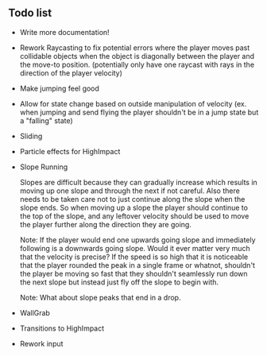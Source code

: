 ## Todo list

* Write more documentation!

* Rework Raycasting to fix potential errors where the player moves past collidable objects when the object is diagonally between the player and the move-to position. (potentially only have one raycast with rays in the direction of the player velocity)

* Make jumping feel good

* Allow for state change based on outside manipulation of velocity (ex. when jumping and send flying the player shouldn't be in a jump state but a "falling" state)

* Sliding

* Particle effects for HighImpact

* Slope Running

  Slopes are difficult because they can gradually increase which results in moving up one slope and through the next if not careful. Also there needs to be taken care not to just continue along the slope when the slope ends. So when moving up a slope the player should continue to the top of the slope, and any leftover velocity should be used to move the player further along the direction they are going.

  Note: If the player would end one upwards going slope and immediately following is a downwards going slope. Would it ever matter very much that the velocity is precise? If the speed is so high that it is noticeable that the player rounded the peak in a single frame or whatnot, shouldn't the player be moving so fast that they shouldn't seamlessly run down the next slope but instead just fly off the slope to begin with.

  Note: What about slope peaks that end in a drop.

* WallGrab

* Transitions to HighImpact

* Rework input
